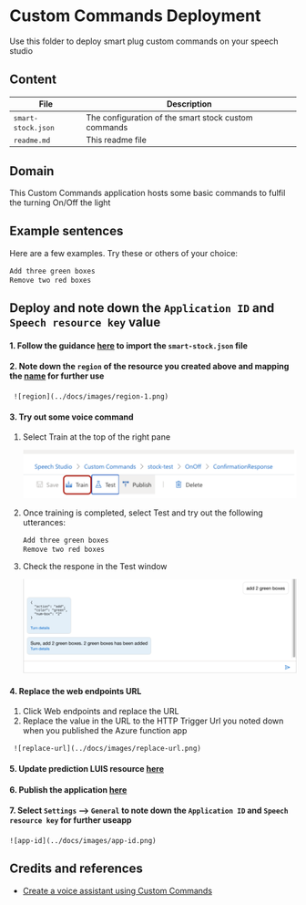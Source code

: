 # Custom Commands Deployment
Use this folder to deploy smart plug custom commands on your speech studio

## Content
| File             | Description                                                   |
|-------------------------|---------------------------------------------------------------|
| `smart-stock.json`       | The configuration of the smart stock custom commands           |
| `readme.md`     | This readme file   |

## Domain
This Custom Commands application hosts some basic commands to fulfil the turning On/Off the light

## Example sentences
Here are a few examples. Try these or others of your choice:

```
Add three green boxes
Remove two red boxes
```

## Deploy and note down the `Application ID` and `Speech resource key` value

#### 1. Follow the guidance [here](https://github.com/MicrosoftDocs/azure-docs/blob/master/articles/cognitive-services/Speech-Service/quickstart-custom-commands-application.md#go-to-the-speech-studio-for-custom-commands) to import the `smart-stock.json` file

#### 2. Note down the `region` of the resource you created above and mapping the [name](https://azuretracks.com/2021/04/current-azure-region-names-reference/) for further use 

     ![region](../docs/images/region-1.png)

#### 3. Try out some voice command 
   1. Select Train at the top of the right pane

        ![speech-train](../docs/images/speech-train.png)


   2. Once training is completed, select Test and try out the following utterances:
        ```
        Add three green boxes
        Remove two red boxes
        ```
   3. Check the respone in the Test window
        
        ![test-response](../docs/images/test-response.png)

#### 4. Replace the web endpoints URL
   1. Click Web endpoints and replace the URL
   2. Replace the value in the URL to the HTTP Trigger Url you noted down when you published the Azure function app
     
     ![replace-url](../docs/images/replace-url.png)

#### 5. Update prediction LUIS resource [here](https://github.com/MicrosoftDocs/azure-docs/blob/master/articles/cognitive-services/Speech-Service/quickstart-custom-commands-application.md#update-prediction-luis-resource)

#### 6. Publish the application [here](https://github.com/MicrosoftDocs/azure-docs/blob/master/articles/cognitive-services/Speech-Service/quickstart-custom-commands-application.md#publish-the-application)

#### 7. Select `Settings` --> `General` to note down the `Application ID` and `Speech resource key` for further useapp
   
    ![app-id](../docs/images/app-id.png)

## Credits and references
- [Create a voice assistant using Custom Commands](https://github.com/MicrosoftDocs/azure-docs/blob/master/articles/cognitive-services/Speech-Service/quickstart-custom-commands-application.md#publish-the-application) 